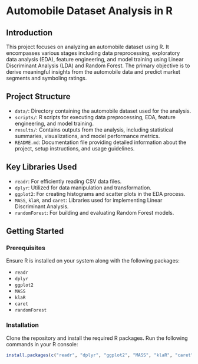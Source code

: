 # Automobile Dataset Analysis in R

## Introduction

This project focuses on analyzing an automobile dataset using R. It encompasses various stages including data preprocessing, exploratory data analysis (EDA), feature engineering, and model training using Linear Discriminant Analysis (LDA) and Random Forest. The primary objective is to derive meaningful insights from the automobile data and predict market segments and symboling ratings.

## Project Structure

- `data/`: Directory containing the automobile dataset used for the analysis.
- `scripts/`: R scripts for executing data preprocessing, EDA, feature engineering, and model training.
- `results/`: Contains outputs from the analysis, including statistical summaries, visualizations, and model performance metrics.
- `README.md`: Documentation file providing detailed information about the project, setup instructions, and usage guidelines.

## Key Libraries Used

- `readr`: For efficiently reading CSV data files.
- `dplyr`: Utilized for data manipulation and transformation.
- `ggplot2`: For creating histograms and scatter plots in the EDA process.
- `MASS`, `klaR`, and `caret`: Libraries used for implementing Linear Discriminant Analysis.
- `randomForest`: For building and evaluating Random Forest models.

## Getting Started

### Prerequisites

Ensure R is installed on your system along with the following packages:
- `readr`
- `dplyr`
- `ggplot2`
- `MASS`
- `klaR`
- `caret`
- `randomForest`

### Installation

Clone the repository and install the required R packages. Run the following commands in your R console:

```R
install.packages(c("readr", "dplyr", "ggplot2", "MASS", "klaR", "caret", "randomForest"))
